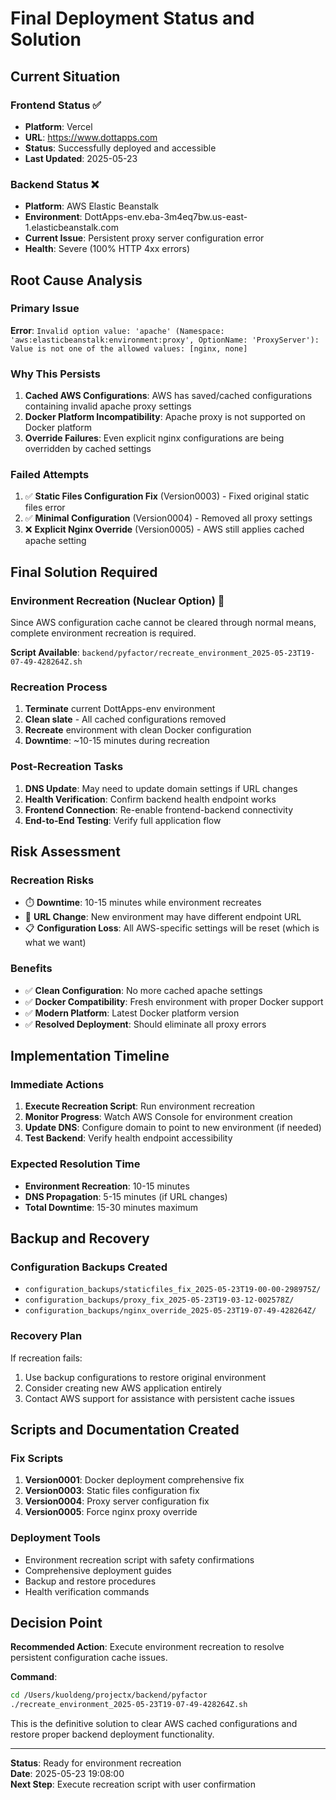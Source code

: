 # Final Deployment Status and Solution

## Current Situation

### Frontend Status ✅
- **Platform**: Vercel
- **URL**: https://www.dottapps.com
- **Status**: Successfully deployed and accessible
- **Last Updated**: 2025-05-23

### Backend Status ❌ 
- **Platform**: AWS Elastic Beanstalk
- **Environment**: DottApps-env.eba-3m4eq7bw.us-east-1.elasticbeanstalk.com
- **Current Issue**: Persistent proxy server configuration error
- **Health**: Severe (100% HTTP 4xx errors)

## Root Cause Analysis

### Primary Issue
**Error**: `Invalid option value: 'apache' (Namespace: 'aws:elasticbeanstalk:environment:proxy', OptionName: 'ProxyServer'): Value is not one of the allowed values: [nginx, none]`

### Why This Persists
1. **Cached AWS Configurations**: AWS has saved/cached configurations containing invalid apache proxy settings
2. **Docker Platform Incompatibility**: Apache proxy is not supported on Docker platform
3. **Override Failures**: Even explicit nginx configurations are being overridden by cached settings

### Failed Attempts
1. ✅ **Static Files Configuration Fix** (Version0003) - Fixed original static files error
2. ✅ **Minimal Configuration** (Version0004) - Removed all proxy settings
3. ❌ **Explicit Nginx Override** (Version0005) - AWS still applies cached apache setting

## Final Solution Required

### Environment Recreation (Nuclear Option) 🚨
Since AWS configuration cache cannot be cleared through normal means, complete environment recreation is required.

**Script Available**: `backend/pyfactor/recreate_environment_2025-05-23T19-07-49-428264Z.sh`

### Recreation Process
1. **Terminate** current DottApps-env environment
2. **Clean slate** - All cached configurations removed
3. **Recreate** environment with clean Docker configuration
4. **Downtime**: ~10-15 minutes during recreation

### Post-Recreation Tasks
1. **DNS Update**: May need to update domain settings if URL changes
2. **Health Verification**: Confirm backend health endpoint works
3. **Frontend Connection**: Re-enable frontend-backend connectivity
4. **End-to-End Testing**: Verify full application flow

## Risk Assessment

### Recreation Risks
- ⏱️ **Downtime**: 10-15 minutes while environment recreates
- 🔗 **URL Change**: New environment may have different endpoint URL
- 📋 **Configuration Loss**: All AWS-specific settings will be reset (which is what we want)

### Benefits
- ✅ **Clean Configuration**: No more cached apache settings
- ✅ **Docker Compatibility**: Fresh environment with proper Docker support
- ✅ **Modern Platform**: Latest Docker platform version
- ✅ **Resolved Deployment**: Should eliminate all proxy errors

## Implementation Timeline

### Immediate Actions
1. **Execute Recreation Script**: Run environment recreation
2. **Monitor Progress**: Watch AWS Console for environment creation
3. **Update DNS**: Configure domain to point to new environment (if needed)
4. **Test Backend**: Verify health endpoint accessibility

### Expected Resolution Time
- **Environment Recreation**: 10-15 minutes
- **DNS Propagation**: 5-15 minutes (if URL changes)
- **Total Downtime**: 15-30 minutes maximum

## Backup and Recovery

### Configuration Backups Created
- `configuration_backups/staticfiles_fix_2025-05-23T19-00-00-298975Z/`
- `configuration_backups/proxy_fix_2025-05-23T19-03-12-002578Z/`
- `configuration_backups/nginx_override_2025-05-23T19-07-49-428264Z/`

### Recovery Plan
If recreation fails:
1. Use backup configurations to restore original environment
2. Consider creating new AWS application entirely
3. Contact AWS support for assistance with persistent cache issues

## Scripts and Documentation Created

### Fix Scripts
1. **Version0001**: Docker deployment comprehensive fix
2. **Version0003**: Static files configuration fix  
3. **Version0004**: Proxy server configuration fix
4. **Version0005**: Force nginx proxy override

### Deployment Tools
- Environment recreation script with safety confirmations
- Comprehensive deployment guides
- Backup and restore procedures
- Health verification commands

## Decision Point

**Recommended Action**: Execute environment recreation to resolve persistent configuration cache issues.

**Command**: 
```bash
cd /Users/kuoldeng/projectx/backend/pyfactor
./recreate_environment_2025-05-23T19-07-49-428264Z.sh
```

This is the definitive solution to clear AWS cached configurations and restore proper backend deployment functionality.

---

**Status**: Ready for environment recreation  
**Date**: 2025-05-23 19:08:00  
**Next Step**: Execute recreation script with user confirmation
